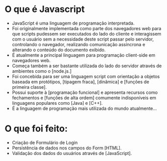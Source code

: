# O que é Javascript
- JavaScript é uma linguagem de programação interpretada.
- Foi originalmente implementada como parte dos navegadores web para que scripts pudessem ser
executados do lado do cliente e interagissem com o usuário sem a necessidade deste script
passar pelo servidor, controlando o navegador, realizando comunicação assíncrona e
alterando o conteúdo do documento exibido.
- É atualmente a principal linguagem para programação client-side em navegadores web.
- Começa também a ser bastante utilizada do lado do servidor através de ambientes como o
[node.js.]
- Foi concebida para ser uma linguagem script com orientação a objetos baseada
em protótipos, [tipagem fraca], [dinâmica] e [funções de primeira classe].
- Possui suporte à [programação funcional] e apresenta recursos como fechamentos e [funções de alta ordem]
comumente indisponíveis em linguagens populares como [Java] e [C++].
- É a linguagem de programação mais utilizada do mundo atualmente...

# O que foi feito:

- Criação de Formulário de Login
- Persistência de dados nos campos do Form [HTML].
- Validação dos dados do usuários através de [JavaScript].